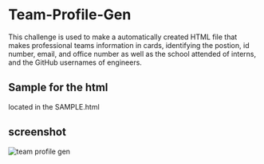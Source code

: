 # Team-Profile-Gen

This challenge is used to make a automatically created HTML file that makes professional teams information in cards, identifying the postion, id number, email, and office number as well as the school attended of interns, and the GitHub usernames of engineers.

## Sample for the html 
located in the SAMPLE.html 


## screenshot
![team profile gen](https://user-images.githubusercontent.com/107383497/210843430-e9bdfc4d-f747-4bbb-ba83-8178f7b5a4c7.png)

